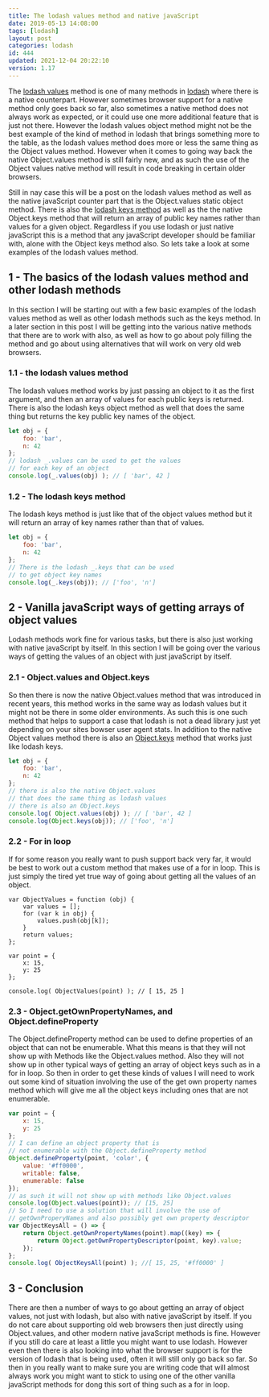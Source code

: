 ```yaml
---
title: The lodash values method and native javaScript
date: 2019-05-13 14:08:00
tags: [lodash]
layout: post
categories: lodash
id: 444
updated: 2021-12-04 20:22:10
version: 1.17
---
```


The [lodash values](https://lodash.com/docs/4.17.11#values) method is one of many methods in [lodash](/2019/02/15/lodash/) where there is a native counterpart. However sometimes browser support for a native method only goes back so far, also sometimes a native method does not always work as expected, or it could use one more additional feature that is just not there. However the lodash values object method might not be the best example of the kind of method in lodash that brings something more to the table, as the lodash values method does more or less the same thing as the Object values method. However when it comes to going way back the native Object.values method is still fairly new, and as such the use of the Object values native method will result in code breaking in certain older browsers. 

Still in nay case this will be a post on the lodash values method as well as the native javaScript counter part that is the Object.values static object method. There is also the [lodash keys method](/2019/05/14/lodash_keys/) as well as the the native Object.keys method that will return an array of public key names rather than values for a given object. Regardless if you use lodash or just native javaScript this is a method that any javaScript developer should be familiar with, alone with the Object keys method also. So lets take a look at some examples of the lodash values method.

<!-- more -->

## 1 - The basics of the lodash values method and other lodash methods

In this section I will be starting out with a few basic examples of the lodash values method as well as other lodash methods such as the keys method. In a later section in this post I will be getting into the various native methods that there are to work with also, as well as how to go about poly filling the method and go about using alternatives that will work on very old web browsers.

### 1.1 - the lodash values method

The lodash values method works by just passing an object to it as the first argument, and then an array of values for each public keys is returned. There is also the lodash keys object method as well that does the same thing but returns the key public key names of the object.

```js
let obj = {
    foo: 'bar',
    n: 42
};
// lodash _.values can be used to get the values
// for each key of an object
console.log(_.values(obj) ); // [ 'bar', 42 ]
```


### 1.2 - The lodash keys method

The lodash keys method is just like that of the object values method but it will return an array of key names rather than that of values.

```js
let obj = {
    foo: 'bar',
    n: 42
};
// There is the lodash _.keys that can be used 
// to get object key names
console.log(_.keys(obj)); // ['foo', 'n']
```

## 2 - Vanilla javaScript ways of getting arrays of object values

Lodash methods work fine for various tasks, but there is also just working with native javaScript by itself. In this section I will be going over the various ways of getting the values of an object with just javaScript by itself.

### 2.1 - Object.values and Object.keys

So then there is now the native Object.values method that was introduced in recent years, this method works in the same way as lodash values but it might not be there in some older environments. As such this is one such method that helps to support a case that lodash is not a dead library just yet depending on your sites bowser user agent stats. In addition to the native Object values method there is also an [Object.keys](/2018/12/15/js-object-keys/) method that works just like lodash keys.


```js
let obj = {
    foo: 'bar',
    n: 42
};
// there is also the native Object.values
// that does the same thing as lodash values
// there is also an Object.keys
console.log( Object.values(obj) ); // [ 'bar', 42 ]
console.log(Object.keys(obj)); // ['foo', 'n']
```

### 2.2 - For in loop

If for some reason you really want to push support back very far, it would be best to work out a custom method that makes use of a for in loop. This is just simply the tired yet true way of going about getting all the values of an object.

```
var ObjectValues = function (obj) {
    var values = [];
    for (var k in obj) {
        values.push(obj[k]);
    }
    return values;
};
 
var point = {
    x: 15,
    y: 25
};
 
console.log( ObjectValues(point) ); // [ 15, 25 ]
```

### 2.3 - Object.getOwnPropertyNames, and Object.defineProperty

The Object.defineProperty method can be used to define properties of an object that can not be enumerable. What this means is that they will not show up with Methods like the Object.values method. Also they will not show up in other typical ways of getting an array of object keys such as in a for in loop. So then in order to get these kinds of values I will need to work out some kind of situation involving the use of the get own property names method which will give me all the object keys including ones that are not enumerable.

```js
var point = {
    x: 15,
    y: 25
};
// I can define an object property that is
// not enumerable with the Object.defineProperty method
Object.defineProperty(point, 'color', {
    value: '#ff0000',
    writable: false,
    enumerable: false
});
// as such it will not show up with methods like Object.values
console.log(Object.values(point)); // [15, 25]
// So I need to use a solution that will involve the use of
// getOwnProperyNames and also possibly get own property descriptor
var ObjectKeysAll = () => {
    return Object.getOwnPropertyNames(point).map((key) => {
        return Object.getOwnPropertyDescriptor(point, key).value;
    });
};
console.log( ObjectKeysAll(point) ); //[ 15, 25, '#ff0000' ]
```

## 3 - Conclusion

There are then a number of ways to go about getting an array of object values, not just with lodash, but also with native javaScript by itself. If you do not care about supporting old web browsers then just directly using Object.values, and other modern native javaScript methods is fine. However if you still do care at least a little you might want to use lodash. However even then there is also looking into what the browser support is for the version of lodash that is being used, often it will still only go back so far. So then in you really want to make sure you are writing code that will almost always work you might want to stick to using one of the other vanilla javaScript methods for dong this sort of thing such as a for in loop.

